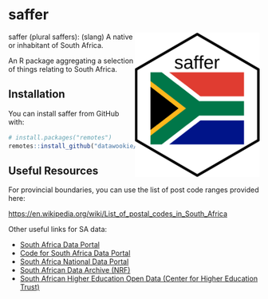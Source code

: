 # saffer

<img src="inst/img/logo.png" width="250" align="right">

saffer (plural saffers): (slang) A native or inhabitant of South Africa.

An R package aggregating a selection of things relating to South Africa.

## Installation

You can install saffer from GitHub with:

``` r
# install.packages("remotes")
remotes::install_github("datawookie/saffer")
```

## Useful Resources

For provincial boundaries, you can use the list of post code ranges provided here: 

https://en.wikipedia.org/wiki/List_of_postal_codes_in_South_Africa

Other useful links for SA data:

- [South Africa Data Portal](http://southafrica.opendataforafrica.org/)
- [Code for South Africa Data Portal](https://data.code4sa.org/)
- [South Africa National Data Portal](http://data.gov.za/)
- [South African Data Archive (NRF)](http://sada.nrf.ac.za/)
- [South African Higher Education Open Data (Center for Higher Education Trust)](https://chet.org.za/data/sahe-open-data)
